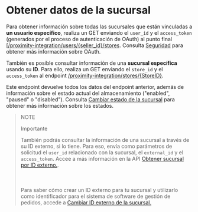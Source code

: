 # Obtener datos de la sucursal

Para obtener información sobre todas las sucursales que están vinculadas a **un usuario específico**, realiza un GET enviando el `user_id` y el `access_token` (generados por el proceso de autenticación de OAuth) al punto final [[/proximity-integration/users/{seller_id}/stores](/developers/es/reference/mp_delivery/_proximity-integration_users_seller_id_stores/get). Consulta [Seguridad](/developers/es/guides/additinal-content/security/oauth/introduction) para obtener más información sobre OAuth.

También es posible consultar información de una **sucursal específica** usando su **ID**. Para ello, realiza un GET enviando el `store_id` y el `access_token` al endpoint [/proximity-integration/stores/{StoreID}](/developers/es/reference/mp_delivery/_proximity-integration_users_SellerID_stores_external_id_ExternalID/get).

Este endpoint devuelve todos los datos del endpoint anterior, además de información sobre el estado actual del almacenamiento ("enabled", "paused" o "disabled"). Consulta [Cambiar estado de la sucursal](/developers/es/docs/mp-delivery/store-management/change-store-status) para obtener más información sobre los estados.

> NOTE
>
> Importante
>
> También podrás consultar la información de una sucursal a través de su ID externo, si lo tiene. Para eso, envía como parámetros de solicitud el `user_id` relacionado con la sucursal, el `external_id` y el `access_token`. Accee a más información en la API [Obtener sucursal por ID externo.](/developers/es/reference/mp_delivery/_proximity-integration_users_SellerID_stores_external_id_ExternalID/get).<br/></br>
> <br/></br>
> Para saber cómo crear un ID externo para tu sucursal y utilizarlo como identificador para el sistema de software de gestión de pedidos, accede a [Cambiar ID externo de la sucursal.](/developers/es/docs/mp-delivery/store-management/change-store-external-id)